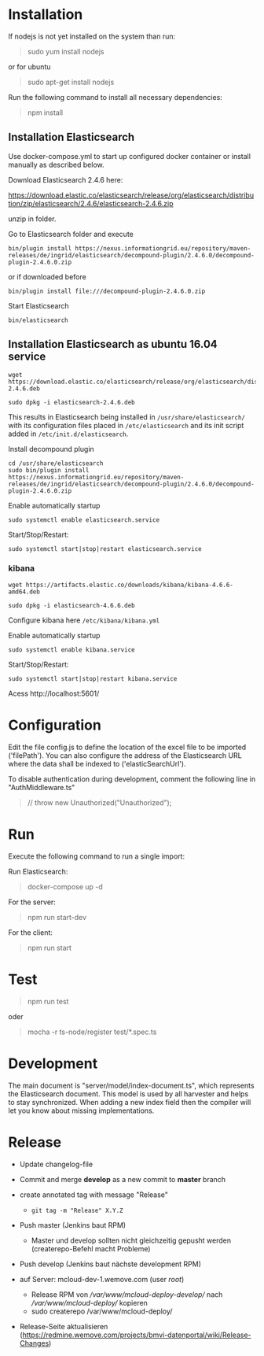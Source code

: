 # Installation

If nodejs is not yet installed on the system than run:

> sudo yum install nodejs

or for ubuntu 

> sudo apt-get install nodejs



Run the following command to install all necessary dependencies:

> npm install


## Installation Elasticsearch

Use docker-compose.yml to start up configured docker container or install manually as described below.

Download Elasticsearch 2.4.6 here:

https://download.elastic.co/elasticsearch/release/org/elasticsearch/distribution/zip/elasticsearch/2.4.6/elasticsearch-2.4.6.zip

unzip in folder.

Go to Elasticsearch folder and execute

```
bin/plugin install https://nexus.informationgrid.eu/repository/maven-releases/de/ingrid/elasticsearch/decompound-plugin/2.4.6.0/decompound-plugin-2.4.6.0.zip
```

or if downloaded before

```
bin/plugin install file:///decompound-plugin-2.4.6.0.zip
```

Start Elasticsearch

```
bin/elasticsearch
```



## Installation Elasticsearch as ubuntu 16.04 service

```
wget https://download.elastic.co/elasticsearch/release/org/elasticsearch/distribution/deb/elasticsearch/2.4.6/elasticsearch-2.4.6.deb

sudo dpkg -i elasticsearch-2.4.6.deb
```

This results in Elasticsearch being installed in ```/usr/share/elasticsearch/``` with its configuration files placed in ```/etc/elasticsearch``` and its init script added in ```/etc/init.d/elasticsearch```.


Install decompound plugin

```
cd /usr/share/elasticsearch
sudo bin/plugin install https://nexus.informationgrid.eu/repository/maven-releases/de/ingrid/elasticsearch/decompound-plugin/2.4.6.0/decompound-plugin-2.4.6.0.zip
```

Enable automatically startup

```
sudo systemctl enable elasticsearch.service
```

Start/Stop/Restart:

```
sudo systemctl start|stop|restart elasticsearch.service
```

### kibana

```
wget https://artifacts.elastic.co/downloads/kibana/kibana-4.6.6-amd64.deb

sudo dpkg -i elasticsearch-4.6.6.deb
```

Configure kibana here ```/etc/kibana/kibana.yml```

Enable automatically startup

```
sudo systemctl enable kibana.service
```

Start/Stop/Restart:

```
sudo systemctl start|stop|restart kibana.service
```

Acess http://localhost:5601/




# Configuration

Edit the file config.js to define the location of the excel file to be imported ('filePath'). You can also
configure the address of the Elasticsearch URL where the data shall be indexed to ('elasticSearchUrl').

To disable authentication during development, comment the following line in "AuthMiddleware.ts"
>// throw new Unauthorized("Unauthorized");

# Run

Execute the following command to run a single import:

Run Elasticsearch:
> docker-compose up -d

For the server:
> npm run start-dev

For the client:
> npm run start

# Test

> npm run test

oder 

> mocha -r ts-node/register test/*.spec.ts

# Development

The main document is "server/model/index-document.ts", which represents the Elasticsearch document. This model is used by all harvester and helps to stay synchronized. When adding a new index field then the compiler will let you know about missing implementations.

# Release

* Update changelog-file
* Commit and merge **develop** as a new commit to **master** branch
* create annotated tag with message "Release"
  * `git tag -m "Release" X.Y.Z` 

* Push master (Jenkins baut RPM)
  * Master und develop sollten nicht gleichzeitig gepusht werden (createrepo-Befehl macht Probleme)
* Push develop (Jenkins baut nächste development RPM)
* auf Server: mcloud-dev-1.wemove.com (user *root*)
  * Release RPM von */var/www/mcloud-deploy-develop/* nach */var/www/mcloud-deploy/* kopieren
  * sudo createrepo /var/www/mcloud-deploy/
* Release-Seite aktualisieren (https://redmine.wemove.com/projects/bmvi-datenportal/wiki/Release-Changes)
